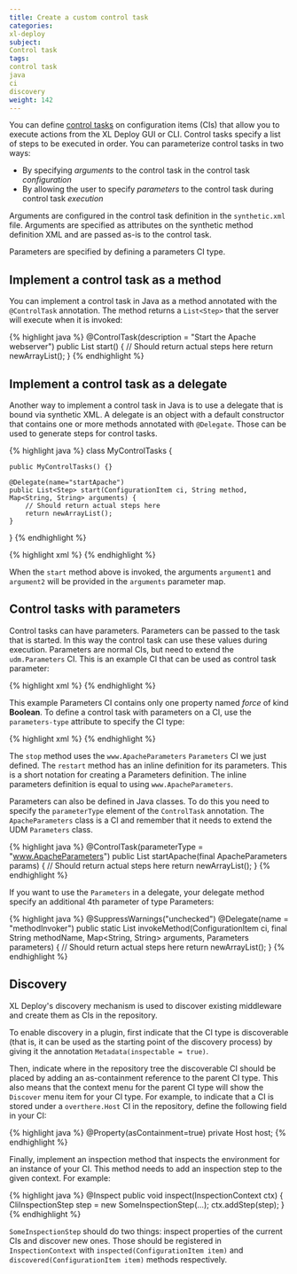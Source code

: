 ```yaml
---
title: Create a custom control task
categories:
xl-deploy
subject:
Control task
tags:
control task
java
ci
discovery
weight: 142
---
```


You can define [control tasks](/xl-deploy/how-to/using-control-tasks-in-xl-deploy.html) on configuration items (CIs) that allow you to execute actions from the XL Deploy GUI or CLI. Control tasks specify a list of steps to be executed in order. You can parameterize control tasks in two ways:

* By specifying _arguments_ to the control task in the control task _configuration_
* By allowing the user to specify _parameters_ to the control task during control task _execution_

Arguments are configured in the control task definition in the `synthetic.xml` file. Arguments are specified as attributes on the synthetic method definition XML and are passed as-is to the control task.

Parameters are specified by defining a parameters CI type.

## Implement a control task as a method

You can implement a control task in Java as a method annotated with the `@ControlTask` annotation. The method returns a `List<Step>` that the server will execute when it is invoked:

{% highlight java %}
@ControlTask(description = "Start the Apache webserver")
public List<Step> start() {
    // Should return actual steps here
    return newArrayList();
}
{% endhighlight %}

## Implement a control task as a delegate

Another way to implement a control task in Java is to use a delegate that is bound via synthetic XML. A delegate is an object with a default constructor that contains one or more methods annotated with `@Delegate`. Those can be used to generate steps for control tasks.

{% highlight java %}
class MyControlTasks {

    public MyControlTasks() {}

    @Delegate(name="startApache")
    public List<Step> start(ConfigurationItem ci, String method, Map<String, String> arguments) {
        // Should return actual steps here
        return newArrayList();
    }
}
{% endhighlight %}

{% highlight xml %}
<type-modification type="www.ApacheHttpdServer">
    <method name="startApache" label="Start the Apache webserver" delegate="startApache" argument1="value1" argument2="value2"/>
</type-modification>
{% endhighlight %}

When the `start` method above is invoked, the arguments `argument1` and `argument2` will be provided in the `arguments` parameter map.

## Control tasks with parameters

Control tasks can have parameters. Parameters can be passed to the task that is started. In this way the control task can use these values during execution. Parameters are normal CIs, but need to extend the `udm.Parameters` CI. This is an example CI that can be used as control task parameter:

{% highlight xml %}
<type type="www.ApacheParameters" extends="udm.Parameters">
    <property name="force" kind="boolean" />
</type>
{% endhighlight %}

This example Parameters CI contains only one property named *force* of kind **Boolean**. To define a control task with parameters on a CI, use the `parameters-type` attribute to specify the CI type:

{% highlight xml %}
<type-modification type="www.ApacheHttpdServer">
    <method name="start" />
    <method name="stop" parameters-type="www.ApacheParameters" />
    <method name="restart">
        <parameters>
            <parameter name="force" kind="boolean" />
        </parameters>
    </method>
</type-modification>
{% endhighlight %}

The `stop` method uses the `www.ApacheParameters` `Parameters` CI we just defined. The `restart` method has an inline definition for its parameters. This is a short notation for creating a Parameters definition. The inline parameters definition is equal to using `www.ApacheParameters`.

Parameters can also be defined in Java classes. To do this you need to specify the `parameterType` element of the `ControlTask` annotation. The `ApacheParameters` class is a CI and remember that it needs to extend the UDM `Parameters` class.

{% highlight java %}
@ControlTask(parameterType = "www.ApacheParameters")
public List<Step> startApache(final ApacheParameters params) {
    // Should return actual steps here
    return newArrayList();
}
{% endhighlight %}

If you want to use the `Parameters` in a delegate, your delegate method specify an additional 4th parameter of type Parameters:

{% highlight java %}
@SuppressWarnings("unchecked")
@Delegate(name = "methodInvoker")
public static List<Step> invokeMethod(ConfigurationItem ci, final String methodName, Map<String, String> arguments, Parameters parameters) {
    // Should return actual steps here
    return newArrayList();
}
{% endhighlight %}

## Discovery

XL Deploy's discovery mechanism is used to discover existing middleware and create them as CIs in the repository.

To enable discovery in a plugin, first indicate that the CI type is discoverable (that is, it can be used as the starting point of the discovery process) by giving it the annotation `Metadata(inspectable = true)`.

Then, indicate where in the repository tree the discoverable CI should be placed by adding an as-containment reference to the parent CI type. This also means that the context menu for the parent CI type will show the `Discover` menu item for your CI type. For example, to indicate that a CI is stored under a `overthere.Host` CI in the repository, define the following field in your CI:

{% highlight java %}
@Property(asContainment=true)
private Host host;
{% endhighlight %}

Finally, implement an inspection method that inspects the environment for an instance of your CI. This method needs to add an inspection step to the given context. For example:

{% highlight java %}
@Inspect
public void inspect(InspectionContext ctx) {
    CliInspectionStep step = new SomeInspectionStep(...);
    ctx.addStep(step);
}
{% endhighlight %}

`SomeInspectionStep` should do two things: inspect properties of the current CIs and discover new ones. Those should be registered in `InspectionContext` with `inspected(ConfigurationItem item)` and `discovered(ConfigurationItem item)` methods respectively.
